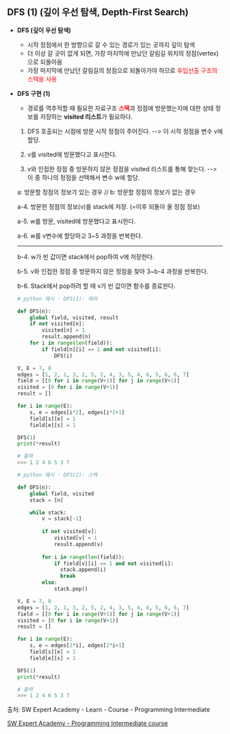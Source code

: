 ## DFS (1) (깊이 우선 탐색, Depth-First Search)

- <strong>DFS (깊이 우선 탐색)</strong>

  - 시작 정점에서 한 방향으로 갈 수 있는 경로가 있는 곳까지 깊이 탐색
  - 더 이상 갈 곳이 없게 되면, 가장 마지막에 만났던 갈림길 위치의 정점(vertex)으로 되돌아옴
  - 가장 마지막에 만났던 갈림길의 정점으로 되돌아가야 하므로 <span style="color:red">후입선출 구조의 스택을 사용</span>
  
  

- <strong>DFS 구현 (1)</strong>

  - 경로를 역추적할 때 필요한 자료구조 <strong><span style='color:red'>스택</span></strong>과 정점에 방문했는지에 대한 상태 정보를 저장하는 <strong>visited 리스트</strong>가 필요하다.

  1. DFS 호출되는 시점에 방문 시작 정점이 주어진다.
   --> 이 시작 정점을 변수 v에 할당.
  2. v를 visited에 방문했다고 표시한다.
  
  3. v와 인접한 정점 중 방문하지 않은 정점을 visited 리스트를 통해 찾는다.
   --> 이 중 하나의 정점을 선택해서 변수 w에 할당.
  
  a: 방문할 정점의 정보가 있는 경우 // b: 방문할 정점의 정보가 없는 경우

  a-4. 방문한 정점의 정보(v)를 stack에 저장. (=이후 되돌아 올 정점 정보)

  a-5. w를 방문, visited에 방문했다고 표시한다.

  a-6. w를 v변수에 할당하고 3~5 과정을 반복한다.

  ---

  b-4. w가 빈 값이면 stack에서 pop하여 v에 저장한다.

  b-5. v와 인접한 정점 중 방문하지 않은 정점을 찾아 3~b-4 과정을 반복한다.

  b-6. Stack에서 pop하려 할 때 v가 빈 값이면 함수를 종료한다.

  ```python
  # python 예시 - DFS(1): 재귀

  def DFS(n):
      global field, visited, result
      if not visited[n]:
          visited[n] = 1
          result.append(n)
      for i in range(len(field)):
          if field[n][i] == 1 and not visited[i]:
              DFS(i)

  V, E = 7, 8
  edges = [1, 2, 1, 3, 2, 5, 2, 4, 3, 5, 4, 6, 5, 6, 6, 7]
  field = [[0 for i in range(V+1)] for j in range(V+1)]
  visited = [0 for i in range(V+1)]
  result = []

  for i in range(E):
      s, e = edges[i*2], edges[i*2+1]
      field[s][e] = 1
      field[e][s] = 1

  DFS(1)
  print(*result)

  # 출력
  >>> 1 2 4 6 5 3 7
  ```

  

  ```python
  # python 예시 - DFS(2): 스택
  
  def DFS(n):
      global field, visited
      stack = [n]
  
      while stack:
          v = stack[-1]
          
          if not visited[v]:
              visited[v] = 1
              result.append(v)
          
          for i in range(len(field)):
              if field[v][i] == 1 and not visited[i]:
                stack.append(i)
                break
          else:
              stack.pop()
  
  V, E = 7, 8
  edges = [1, 2, 1, 3, 2, 5, 2, 4, 3, 5, 4, 6, 5, 6, 6, 7]
  field = [[0 for i in range(V+1)] for j in range(V+1)]
  visited = [0 for i in range(V+1)]
  result = []
  
  for i in range(E):
      s, e = edges[2*i], edges[2*i+1]
      field[s][e] = 1
      field[e][s] = 1
  
  DFS(1)
  print(*result)
  
  # 출력
  >>> 1 2 4 6 5 3 7
  ```

  



출처: SW Expert Academy - Learn - Course - Programming Intermediate

[SW Expert Academy - Programming Intermediate course](https://swexpertacademy.com/main/learn/course/subjectList.do?courseId=AVuPDN86AAXw5UW6)

